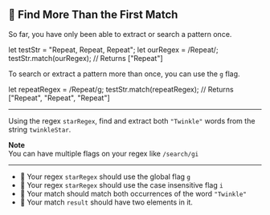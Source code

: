🚀 Find More Than the First Match
---------------------------------

So far, you have only been able to extract or search a pattern once.

let testStr = "Repeat, Repeat, Repeat";
let ourRegex = /Repeat/;
testStr.match(ourRegex);
// Returns \["Repeat"\]

To search or extract a pattern more than once, you can use the `g` flag.

let repeatRegex = /Repeat/g;
testStr.match(repeatRegex);
// Returns \["Repeat", "Repeat", "Repeat"\]

* * *

Using the regex `starRegex`, find and extract both `"Twinkle"` words from the string `twinkleStar`.

**Note**  
You can have multiple flags on your regex like `/search/gi`

* * *

*   🧪 Your regex `starRegex` should use the global flag `g`
*   🧪 Your regex `starRegex` should use the case insensitive flag `i`
*   🧪 Your match should match both occurrences of the word `"Twinkle"`
*   🧪 Your match `result` should have two elements in it.
